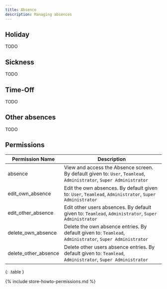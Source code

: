 ```yaml
---
title: Absence
description: Managing absences
---
```


## Holiday

TODO 

## Sickness

TODO 

## Time-Off

TODO

## Other absences

TODO 

## Permissions

| Permission Name          | Description                                                                                                         |
|--------------------------|---------------------------------------------------------------------------------------------------------------------|
| absence                  | View and access the Absence screen. By default given to: `User`, `Teamlead`, `Administrator`, `Super Administrator` |
| edit_own_absence         | Edit the own absences. By default given to: `User`, `Teamlead`, `Administrator`, `Super Administrator`              | 
| edit_other_absence       | Edit other users absences. By default given to: `Teamlead`, `Administrator`, `Super Administrator`                  |
| delete_own_absence       | Delete the own absence entries. By default given to: `Teamlead`, `Administrator`, `Super Administrator`             |
| delete_other_absence     | Delete other users absence entries. By default given to: `Teamlead`, `Administrator`, `Super Administrator`         |
{: .table }

{% include store-howto-permissions.md %}
